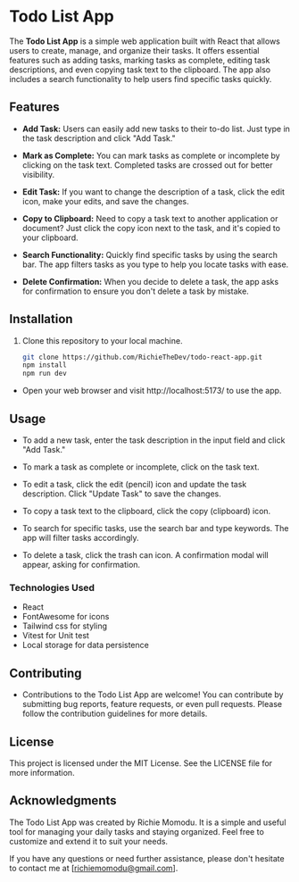 # Todo List App

The **Todo List App** is a simple web application built with React that allows users to create, manage, and organize their tasks. It offers essential features such as adding tasks, marking tasks as complete, editing task descriptions, and even copying task text to the clipboard. The app also includes a search functionality to help users find specific tasks quickly.

## Features

- **Add Task:** Users can easily add new tasks to their to-do list. Just type in the task description and click "Add Task."

- **Mark as Complete:** You can mark tasks as complete or incomplete by clicking on the task text. Completed tasks are crossed out for better visibility.

- **Edit Task:** If you want to change the description of a task, click the edit icon, make your edits, and save the changes.

- **Copy to Clipboard:** Need to copy a task text to another application or document? Just click the copy icon next to the task, and it's copied to your clipboard.

- **Search Functionality:** Quickly find specific tasks by using the search bar. The app filters tasks as you type to help you locate tasks with ease.

- **Delete Confirmation:** When you decide to delete a task, the app asks for confirmation to ensure you don't delete a task by mistake.

## Installation

1. Clone this repository to your local machine.

   ```bash
   git clone https://github.com/RichieTheDev/todo-react-app.git
   npm install
   npm run dev
   ```

- Open your web browser and visit http://localhost:5173/ to use the app.

## Usage

- To add a new task, enter the task description in the input field and click "Add Task."

- To mark a task as complete or incomplete, click on the task text.

- To edit a task, click the edit (pencil) icon and update the task description. Click "Update Task" to save the changes.

- To copy a task text to the clipboard, click the copy (clipboard) icon.

- To search for specific tasks, use the search bar and type keywords. The app will filter tasks accordingly.

- To delete a task, click the trash can icon. A confirmation modal will appear, asking for confirmation.

### Technologies Used

- React
- FontAwesome for icons
- Tailwind css for styling
- Vitest for Unit test
- Local storage for data persistence

## Contributing

- Contributions to the Todo List App are welcome! You can contribute by submitting bug reports, feature requests, or even pull requests. Please follow the contribution guidelines for more details.

## License

This project is licensed under the MIT License. See the LICENSE file for more information.

## Acknowledgments

The Todo List App was created by Richie Momodu. It is a simple and useful tool for managing your daily tasks and staying organized. Feel free to customize and extend it to suit your needs.

If you have any questions or need further assistance, please don't hesitate to contact me at [richiemomodu@gmail.com].
